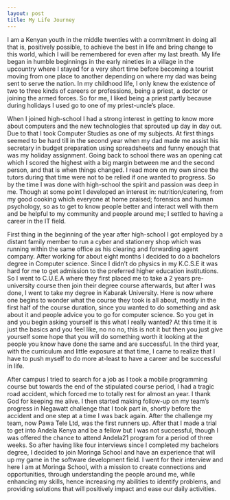 ```yaml
---
layout: post
title: My Life Journey
---
```


I am a Kenyan youth in the middle twenties with a commitment in doing all that is, positively possible, to achieve the best in life and bring change to this world, which I will be remembered for even after my last breath. My life began in humble beginnings in the early nineties in a village in the upcountry where I stayed for a very short time before becoming a tourist moving from one place to another depending on where my dad was being sent to serve the nation. In my childhood life, I only knew the existence of two to three kinds of careers or professions, being a priest, a doctor or joining the armed forces. So for me, I liked being a priest partly because during holidays I used go to one of my priest-uncle’s place.

When I joined high-school I had a strong interest in getting to know more about computers and the new technologies that sprouted up day in day out. Due to that I took Computer Studies as one of my subjects. At first things seemed to be hard till in the second year when my dad made me assist his secretary in budget preparation using spreadsheets and funny enough that was my holiday assignment. Going back to school there was an opening cat which I scored the highest with a big margin between me and the second person, and that is when things changed. I read more on my own since the tutors during that time were not to be relied if one wanted to progress. So by the time I was done with high-school the spirit and passion was deep in me. Though at some point I developed an interest in: nutrition/catering, from my good cooking which everyone at home praised; forensics and human psychology, so as to get to know people better and interact well with them and be helpful to my community and people around me; I settled to having a career in the IT field.

First thing in the beginning of the year after high-school I got employed by a distant family member to run a cyber and stationery shop which was running within the same office as his clearing and forwarding agent company. After working for about eight months I decided to do a bachelors degree in Computer science. Since I didn’t do physics in my K.C.S.E it was hard for me to get admission to the preferred higher education institutions. So I went to C.U.E.A where they first placed me to take a 2 years pre-university course then join their degree course afterwards, but after I was done, I went to take my degree in Kabarak University. Here is now where one begins to wonder what the course they took is all about, mostly in the first half of the course duration, since you wanted to do something and ask about it and people advice you to go for computer science. So you get in and you begin asking yourself is this what I really wanted? At this time it is just the basics and you feel like, no no no, this is not it but then you just give yourself some hope that you will do something worth it looking at the people you know have done the same and are successful. In the third year, with the curriculum and little exposure at that time, I came to realize that I have to push myself to do more at-least to have a career and be successful in life.

After campus I tried to search for a job as I took a mobile programming course but towards the end of the stipulated course period, I had a tragic road accident, which forced me to totally rest for almost an year. I thank God for keeping me alive. I then started making follow-up on my team’s progress in Negawatt challenge that I took part in, shortly before the accident and one step at a time I was back again. After the challenge my team, now Pawa Tele Ltd, was the first runners up. After that I made a trial to get into Andela Kenya and be a fellow but I was not successful, though I was offered the chance to attend Andela21 program for a period of three weeks. So after having like four interviews since I completed my bachelors degree, I decided to join Moringa School and have an experience that will up my game in the software development field. I went for their interview and here I am at Moringa School, with a mission to create connections and opportunities, through understanding the people around me, while enhancing my skills, hence increasing my abilities to identify problems, and providing solutions that will positively impact and ease our daily activities.

